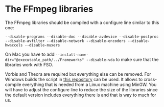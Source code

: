# The FFmpeg libraries

The FFmpeg libraries should be compiled with a configure line similar to this one:

    --disable-programs --disable-doc --disable-avdevice --disable-postproc --disable-avfilter --disable-network --disable-encoders --disable-hwaccels --disable-muxers
    
On Mac you have to add `--install-name-dir="@executable_path/../Frameworks" --disable-vda` to make sure that the libraries work with FSO.

Vorbis and Theora are required but everything else can be removed. For Windows builds the script in [this repository](https://github.com/rdp/ffmpeg-windows-build-helpers) can be used. It allows to cross-compile everything that is needed from a Linux machine using MinGW. You will have to adjust the configure line to reduce the size of the libraries since the default version includes everything there is and that is way to much for us.
